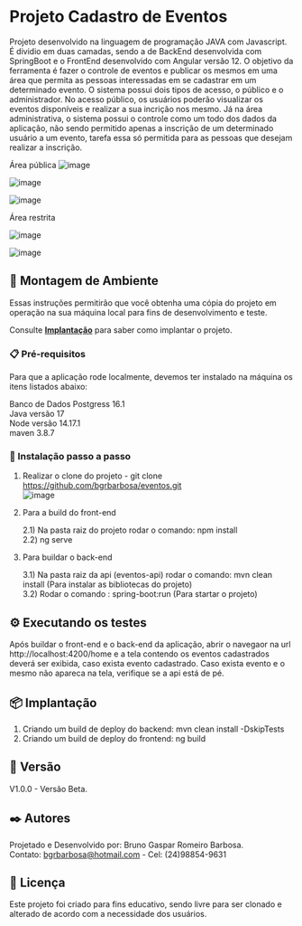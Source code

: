 # Projeto Cadastro de Eventos

Projeto desenvolvido na linguagem de programação JAVA com Javascript. É dividio em duas camadas, sendo a de BackEnd desenvolvida com SpringBoot e o FrontEnd desenvolvido com Angular versão 12. O objetivo da ferramenta é fazer o controle de eventos e publicar os mesmos em uma área que permita as pessoas interessadas em se cadastrar em um determinado evento. O sistema possui dois tipos de acesso, o público e o administrador. No acesso público, os usuários poderão visualizar os eventos disponíveis e realizar a sua incrição nos mesmo. Já na área administrativa, o sistema possui o controle como um todo dos dados da aplicação, não sendo permitido apenas a inscrição de um determinado usuário a um evento, tarefa essa só permitida para as pessoas que desejam realizar a inscrição.

Área pública
![image](https://github.com/user-attachments/assets/d7b6e8f5-042e-44b0-9c03-c30292728e4e)

![image](https://github.com/user-attachments/assets/2c2652f6-dbef-422f-9a83-c63c2715fdaf)

![image](https://github.com/user-attachments/assets/ea8f7cfb-0a52-4cf0-9a26-49d3b7c2f6e5)

Área restrita

![image](https://github.com/user-attachments/assets/335fc6cd-c4dd-4b63-bd57-ae8c8fd9fb3d)

![image](https://github.com/user-attachments/assets/14042903-952d-4cb6-be7e-82bae2671f05)

## 🚀 Montagem de Ambiente

Essas instruções permitirão que você obtenha uma cópia do projeto em operação na sua máquina local para fins de desenvolvimento e teste.

Consulte **[Implantação](#-implanta%C3%A7%C3%A3o)** para saber como implantar o projeto.

### 📋 Pré-requisitos

Para que a aplicação rode localmente, devemos ter instalado na máquina os itens listados abaixo: <br>

Banco de Dados Postgress 16.1<br>
Java versão 17<br>
Node versão 14.17.1<br>
maven 3.8.7

### 🔧 Instalação passo a passo

1) Realizar o clone do projeto - git clone https://github.com/bgrbarbosa/eventos.git<br>
![image](https://github.com/user-attachments/assets/5f96fcaf-33a8-45ca-9740-42ff4bee558c)


2) Para a build do front-end

   2.1) Na pasta raiz do projeto rodar o comando: npm install<br>
   2.2) ng serve

3) Para buildar o back-end

   3.1) Na pasta raiz da api (eventos-api) rodar o comando: mvn clean install (Para instalar as bibliotecas do projeto) <br>
   3.2) Rodar o comando : spring-boot:run (Para startar o projeto) 
 
## ⚙️ Executando os testes

Após buildar o front-end e o back-end da aplicação, abrir o navegaor na url http://localhost:4200/home e a tela contendo os eventos cadastrados deverá ser exibida, caso exista evento cadastrado. Caso exista evento e o mesmo não apareca na tela, verifique se a api está de pé.


## 📦 Implantação

1) Criando um build de deploy do backend: mvn clean install -DskipTests
2) Criando um build de deploy do frontend: ng build

## 📌 Versão

V1.0.0 - Versão Beta. 

## ✒️ Autores

Projetado e Desenvolvido por: Bruno Gaspar Romeiro Barbosa.<br>
Contato: bgrbarbosa@hotmail.com - Cel: (24)98854-9631

## 📄 Licença

Este projeto foi criado para fins educativo, sendo livre para ser clonado e alterado de acordo com a necessidade dos usuários.





